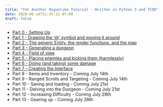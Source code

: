```yaml
---
title: "Yet Another Roguelike Tutorial - Written in Python 3 and TCOD"
date: 2020-06-14T11:35:22-07:00
draft: false
---
```

  - [Part 0 - Setting Up](/tutorials/tcod/v2/part-0)
  - [Part 1 - Drawing the ‘@’ symbol and moving it
    around](/tutorials/tcod/v2/part-1)
  - [Part 2 - The generic Entity, the render functions, and the map](/tutorials/tcod/v2/part-2)
  - [Part 3 - Generating a dungeon](/tutorials/tcod/v2/part-3)
  - [Part 4 - Field of view](/tutorials/tcod/v2/part-4)
  - [Part 5 - Placing enemies and kicking them (harmlessly)](/tutorials/tcod/v2/part-5)
  - [Part 6 - Doing (and taking) some damage](/tutorials/tcod/v2/part-6)
  - [Part 7 - Creating the Interface](/tutorials/tcod/v2/part-7)
  - Part 8 - Items and Inventory - Coming July 14th
  - Part 9 - Ranged Scrolls and Targeting - Coming July 14th
  - Part 10 - Saving and loading - Coming July 21st
  - Part 11 - Delving into the Dungeon - Coming July 21st
  - Part 12 - Increasing Difficulty - Coming July 28th
  - Part 13 - Gearing up - Coming July 28th